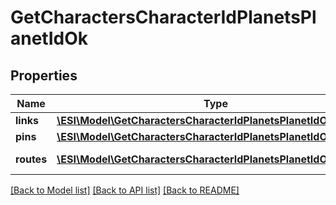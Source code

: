 # GetCharactersCharacterIdPlanetsPlanetIdOk

## Properties
Name | Type | Description | Notes
------------ | ------------- | ------------- | -------------
**links** | [**\ESI\Model\GetCharactersCharacterIdPlanetsPlanetIdOkLinks[]**](GetCharactersCharacterIdPlanetsPlanetIdOkLinks.md) | links array | 
**pins** | [**\ESI\Model\GetCharactersCharacterIdPlanetsPlanetIdOkPins[]**](GetCharactersCharacterIdPlanetsPlanetIdOkPins.md) | pins array | 
**routes** | [**\ESI\Model\GetCharactersCharacterIdPlanetsPlanetIdOkRoutes[]**](GetCharactersCharacterIdPlanetsPlanetIdOkRoutes.md) | routes array | 

[[Back to Model list]](../README.md#documentation-for-models) [[Back to API list]](../README.md#documentation-for-api-endpoints) [[Back to README]](../README.md)


